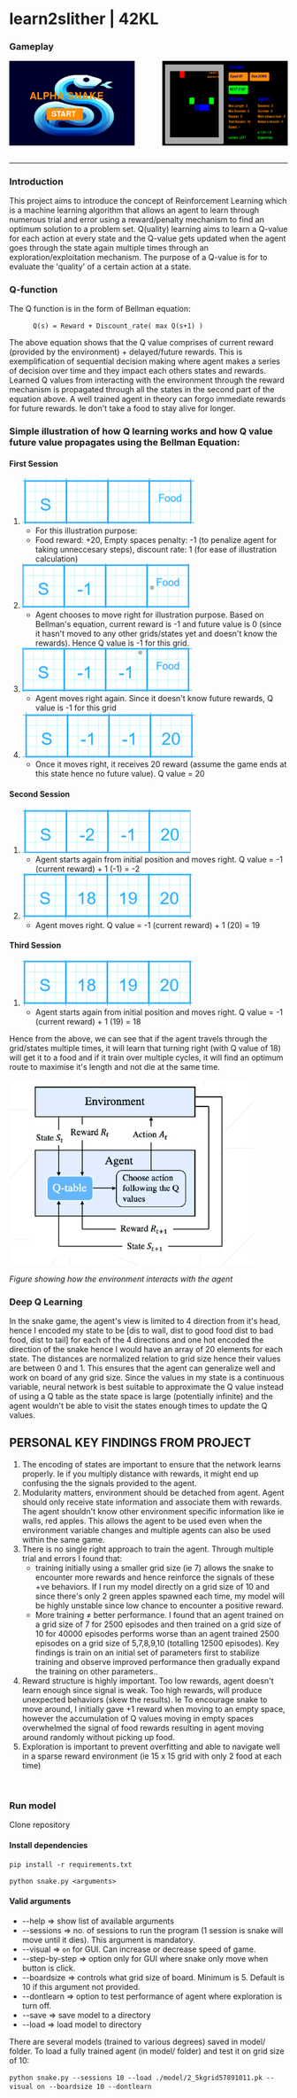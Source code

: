 # learn2slither | 42KL
### Gameplay
<div style="display: flex;">
  <img src="https://github.com/mseong123/learn2slither/blob/main/images/lobby.png" alt="Lobby" style="width: 45%; margin-right: 50px;"/>
  <img src="https://github.com/mseong123/learn2slither/blob/main/images/game.png" alt="Gameplay" style="width: 45%;"/>
</div>

<br/>
<hr/>

### Introduction

This project aims to introduce the concept of Reinforcement Learning which is a machine learning algorithm that allows an agent to learn through numerous trial and error using a reward/penalty mechanism to find an optimum solution to a problem set. Q(uality) learning aims to learn a Q-value for each action at every state and the Q-value gets updated when the agent goes through the state again multiple times through an exploration/exploitation mechanism. The purpose of a Q-value is for to evaluate the 'quality' of a certain action at a state. 

### Q-function

The Q function is in the form of Bellman equation:

          Q(s) = Reward + Discount_rate( max Q(s+1) )
          
The above equation shows that the Q value comprises of current reward (provided by the environment) + delayed/future rewards. This is exemplification of sequential decision making where agent makes a series of decision over time and they impact each others states and rewards. Learned Q values from interacting with the environment through the reward mechanism is propagated through all the states in the second part of the equation above. A well trained agent in theory can forgo immediate rewards for future rewards. Ie don't take a food to stay alive for longer.

### Simple illustration of how Q learning works and how Q value future value propagates using the Bellman Equation:

#### First Session

1. ![grid1](https://github.com/mseong123/learn2slither/blob/main/images/grid1.png)
    - For this illustration purpose:
    - Food reward: +20, Empty spaces penalty: -1 (to penalize agent for taking unneccesary steps), discount rate: 1 (for ease of illustration calculation)
3.  ![grid2](https://github.com/mseong123/learn2slither/blob/main/images/grid2.png)
    - Agent chooses to move right for illustration purpose. Based on Bellman's equation, current reward is -1 and future value is 0 (since it hasn't moved to any other grids/states yet and doesn't know the rewards). Hence Q value is -1 for this grid.
3.  ![grid3](https://github.com/mseong123/learn2slither/blob/main/images/grid3.png)
    - Agent moves right again. Since it doesn't know future rewards, Q value is -1 for this grid
4.  ![grid4](https://github.com/mseong123/learn2slither/blob/main/images/grid4.png)
    - Once it moves right, it receives 20 reward (assume the game ends at this state hence no future value). Q value = 20

#### Second Session

1.  ![grid5](https://github.com/mseong123/learn2slither/blob/main/images/grid5.png)
    - Agent starts again from initial position and moves right. Q value = -1 (current reward) + 1 (-1) = -2
2.  ![grid6](https://github.com/mseong123/learn2slither/blob/main/images/grid6.png)
    - Agent moves right. Q value = -1 (current reward) + 1 (20) = 19

#### Third Session

1.  ![grid5](https://github.com/mseong123/learn2slither/blob/main/images/grid6.png)
    - Agent starts again from initial position and moves right. Q value = -1 (current reward) + 1 (19) = 18

Hence from the above, we can see that if the agent travels through the grid/states multiple times, it will learn that turning right (with Q value of 18) will get it to a food and if it train over multiple cycles, it will find an optimum route to maximise it's length and not die at the same time.

![Q_Learning](https://github.com/mseong123/learn2slither/blob/main/images/Q_learning.png)

*Figure showing how the environment interacts with the agent*

### Deep Q Learning

In the snake game, the agent's view is limited to 4 direction from it's head, hence I encoded my state to be [dis to wall, dist to good food dist to bad food, dist to tail] for each of the 4 directions and one hot encoded the direction of the snake hence I would have an array of 20 elements for each state. The distances are normalized relation to grid size hence their values are between 0 and 1. This ensures that the agent can generalize well and work on board of any grid size. Since the values in my state is a continuous variable, neural network is best suitable to approximate the Q value instead of using a Q table as the state space is large (potentially infinite) and the agent wouldn't be able to visit the states enough times to update the Q values. 

## **PERSONAL KEY FINDINGS FROM PROJECT** 

1. The encoding of states are important to ensure that the network learns properly. Ie if you multiply distance with rewards, it might end up confusing the the signals provided to the agent.
2. Modularity matters, environment should be detached from agent. Agent should only receive state information and associate them with rewards. The agent shouldn't know other environment specific information like ie walls, red apples. This allows the agent to be used even when the environment variable changes and multiple agents can also be used within the same game.
3. There is no single right approach to train the agent. Through multiple trial and errors I found that:
   - training initially using a smaller grid size (ie 7) allows the snake to encounter more rewards and hence reinforce the signals of these +ve behaviors. If I run my model directly on a grid size of 10 and since there's only 2 green apples spawned each time, my model will be highly unstable since low chance to encounter a positive reward.
   - More training ≠ better performance. I found that an agent trained on a grid size of 7 for 2500 episodes and then trained on a grid size of 10 for 40000 episodes performs worse than an agent trained 2500 episodes on a grid size of 5,7,8,9,10 (totalling 12500 episodes). Key findings is train on an initial set of parameters first to stabilize training and observe improved performance then gradually expand the training on other parameters..
4. Reward structure is highly important. Too low rewards, agent doesn't learn enough since signal is weak. Too high rewards, will produce unexpected behaviors (skew the results). Ie To encourage snake to move around, I initially gave +1 reward when moving to an empty space, however the accumulation of Q values moving in empty spaces overwhelmed the signal of food rewards resulting in agent moving around randomly without picking up food.
5. Exploration is important to prevent overfitting and able to navigate well in a sparse reward environment (ie 15 x 15 grid with only 2 food at each time)

<br/>

### Run model

Clone repository

#### Install dependencies
```
pip install -r requirements.txt
```
```
python snake.py <arguments>
```
#### Valid arguments
 - --help => show list of available arguments
 - --sessions => no. of sessions to run the program (1 session is snake will move until it dies). This argument is mandatory.
 - --visual => `on` for GUI. Can increase or decrease speed of game.
 - --step-by-step => option only for GUI where snake only move when button is click.
 - --boardsize => controls what grid size of board. Minimum is 5. Default is 10 if this argument not provided.
 - --dontlearn => option to test performance of agent where exploration is turn off.
 - --save => save model to a directory
 - --load => load model to directory

There are several models (trained to various degrees) saved in model/ folder. To load a fully trained agent (in model/ folder) and test it on grid size of 10:
```
python snake.py --sessions 10 --load ./model/2_5kgrid57891011.pk --visual on --boardsize 10 --dontlearn
```





